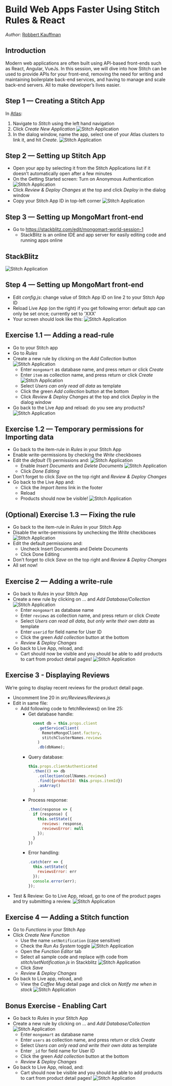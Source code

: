 # Build Web Apps Faster Using Stitch Rules & React
*Author*: [Robbert Kauffman](mailto:robbert.kauffman@mongodb.com)

## Introduction

Modern web applications are often built using API-based front-ends such as React, Angular, 
VueJs. In this session, we will dive into how Stitch can be used to provide APIs for your 
front-end, removing the need for writing and maintaining boilerplate back-end services, and 
having to manage and scale back-end servers. All to make developer’s lives easier.

## Step 1 — Creating a Stitch App

In [Atlas](https://cloud.mongodb.com):
1. Navigate to *Stitch* using the left hand navigation
2. Click *Create New Application*
![Stitch Application](images/step1.png "Atlas interface — Stitch")
3. In the dialog window, name the app, select one of your Atlas clusters to link it, and hit 
*Create*.
![Stitch Application](images/step1b.png "Atlas interface — Create Stitch App")

## Step 2 — Setting up Stitch App

- Open your app by selecting it from the Stitch Applications list if it doesn’t automatically 
  open after a few minutes
- On the Getting Started screen: Turn on Anonymous Authentication 
![Stitch Application](images/step2a.png "Stitch — Anonymous Authentication toggle")
- Click *Review & Deploy Changes* at the top and click *Deploy* in the dialog window
- Copy your Stitch App ID in top-left corner
![Stitch Application](images/step2b.png "Stitch — Stitch App ID")

## Step 3 — Setting up MongoMart front-end

- Go to https://stackblitz.com/edit/mongomart-world-session-1
  - StackBlitz is an online IDE and app server for easily editing code and running apps online

## StackBlitz

![Stitch Application](images/stackblitz.png "StackBlitz interface")

## Step 4 — Setting up MongoMart front-end

- Edit *config.js*: change value of Stitch App ID on line 2 to your Stitch App ID
- Reload Live App (on the right) if you get following error: default app can only be set once;  currently set to 'XXX’
- Your screen should look like this:
![Stitch Application](images/step4b.png "MongoMart — Stitch Rules errors")

## Exercise 1.1 — Adding a read-rule

- Go to your Stitch app
- Go to *Rules*
- Create a new rule by clicking on the *Add Collection* button
![Stitch Application](images/exercise1.1a.png "Stitch — Add Database/Collection")
  - Enter `mongomart` as database name, and press return or click *Create*
  - Enter `item` as collection name, and press return or click *Create*
  ![Stitch Application](images/exercise1.1b.png "Stitch — Create collection")
  - Select *Users can only read all data* as template
  - Click the green *Add collection* button at the bottom
  - Click *Review & Deploy Changes* at the top and click *Deploy* in the dialog window
- Go back to the Live App and reload: do you see any products?
![Stitch Application](images/exercise1.1c.png "MongoMart — Empty product list")

## Exercise 1.2 — Temporary permissions for Importing data

- Go back to the item-rule in *Rules* in your Stitch App
- Enable write-permissions by checking the *Write* checkboxes
- Edit the *default* (1) permissions and:
![Stitch Application](images/exercise1.2a.png "Stitch — Edit default permissions")
  - Enable *Insert Documents* and *Delete Documents*
  ![Stitch Application](images/exercise1.2b.png "Stitch — Enable Insert Documents and Delete Documents")
  - Click *Done Editing*
- Don’t forget to click *Save* on the top right and *Review & Deploy Changes*
- Go back to the Live App and:
  - Click the *Import Items* link in the footer
  - Reload
  - Products should now be visible!
  ![Stitch Application](images/exercise1.2c.png "MongoMart — Products visible")

## (Optional) Exercise 1.3 — Fixing the rule

- Go back to the item-rule in *Rules* in your Stitch App
- Disable the write-permissions by unchecking the *Write* checkboxes
![Stitch Application](images/exercise1.3.png "MongoMart — Read-only permissions")
- Edit the default permissions and:
  - Uncheck Insert Documents and Delete Documents
  - Click Done Editing
- Don’t forget to click *Save* on the top right and *Review & Deploy Changes*
- All set now!

## Exercise 2 — Adding a write-rule

- Go back to *Rules* in your Stitch App
- Create a new rule by clicking on … and *Add Database/Collection*
![Stitch Application](images/exercise2a.png "MongoMart — Add Database/Collection")
  - Enter `mongomart` as database name
  - Enter `reviews` as collection name, and press return or click *Create*
  - Select *Users can read all data, but only write their own data* as template
  - Enter `userid` for field name for User ID
  - Click the green *Add collection* button at the bottom
  - *Review & Deploy Changes*
- Go back to Live App, reload, and:
  - Cart should now be visible and you should be able to add products to cart from product 
  detail pages!
  ![Stitch Application](images/exercise2b.png "MongoMart — Cart")

## Exercise 3 - Displaying Reviews

We’re going to display recent reviews for the product detail page.
- Uncomment line 20 in *src/Reviews/Reviews.js*
- Edit in same file:
  - Add following code to fetchReviews() on line 25:
    - Get database handle:
      ```js
        const db = this.props.client
          .getServiceClient(
            RemoteMongoClient.factory,
            stitchClusterNames.reviews
          )
          .db(dbName);
      ```
    - Query database:
      ```js
      this.props.clientAuthenticated
        .then(() => db
          .collection(collNames.reviews)
          .find({productId: this.props.itemId})
          .asArray()
        )
      ```
    - Process response:
      ```js
      .then(response => {
        if (response) {
          this.setState({
            reviews: response,
            reviewsError: null
          });
        }
      })
      ```
    - Error handling:
      ```js
      .catch(err => {
        this.setState({
          reviewsError: err
        });
        console.error(err);
      });
      ```
- Test & Review: Go to Live App, reload, go to one of the product pages and try submitting a review.
![Stitch Application](images/exercise-bonus.png "MongoMart — Latest reviews")

## Exercise 4 — Adding a Stitch function

- Go to *Functions* in your Stitch App
- Click *Create New Function*
  - Use the name `setNotification` (case sensitive)
  - Check the *Run As System* toggle
  ![Stitch Application](images/exercise3a.png "Stitch — Run As System")
  - Open the *Function Editor* tab
  - Select all sample code and replace with code from *stitch/setNotification.js* in 
    Stackblitz
  ![Stitch Application](images/exercise3b.png "Stitch — Function Editor")
  - Click *Save*
  - *Review & Deploy Changes*
- Go back to Live app, reload, and:
  - View the *Coffee Mug* detail page and click on *Notify me when in stock*
  ![Stitch Application](images/exercise3c.png "MongoMart — Notify me when in stock")

## Bonus Exercise - Enabling Cart

- Go back to *Rules* in your Stitch App
- Create a new rule by clicking on … and *Add Database/Collection*
![Stitch Application](images/exercise2a.png "MongoMart — Add Database/Collection")
  - Enter `mongomart` as database name
  - Enter `users` as collection name, and press return or click *Create*
  - Select *Users can only read and write their own data* as template
  - Enter `_id` for field name for User ID
  - Click the green *Add collection* button at the bottom
  - *Review & Deploy Changes*
- Go back to Live App, reload, and:
  - Cart should now be visible and you should be able to add products to cart from product 
  detail pages!
  ![Stitch Application](images/exercise2b.png "MongoMart — Cart")
